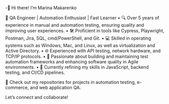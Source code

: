 -👋 Hi there! I’m Marina Makarenko

🎯 QA Engineer | Automation Enthusiast | Fast Learner
	•	🔍 Over 5 years of experience in manual and automation testing, ensuring quality and improving user experiences.
	•	🛠 Proficient in tools like Cypress, Playwright, Postman, Jira, SQL, cmd/PowerShell, and Git.
	•	💻 Skilled in operating systems such as Windows, Mac, and Linux, as well as virtualization and Active Directory.
	•	🌐 Experienced with API testing, network hardware, and TCP/IP protocols.
	•	🚀 Passionate about building and maintaining test automation frameworks and enhancing software quality in Agile environments.
	•	🌱 Currently refining my skills in JavaScript, backend testing, and CI/CD pipelines.

📂 Check out my repositories for projects in automation testing, e-commerce, and web application QA.

Let’s connect and collaborate!
<!---
Mramor55/Mramor55 is a ✨ special ✨ repository because its `README.md` (this file) appears on your GitHub profile.
You can click the Preview link to take a look at your changes.
--->
